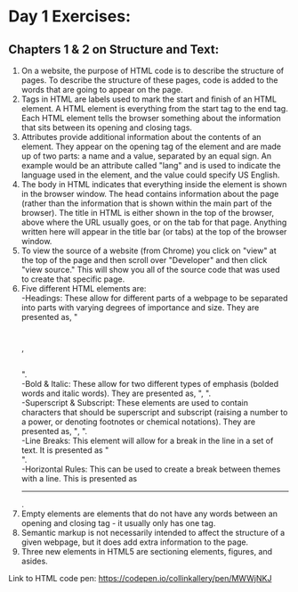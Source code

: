# Day 1 Exercises:

## Chapters 1 & 2 on Structure and Text:

1. On a website, the purpose of HTML code is to describe the structure of pages. To describe the structure of these pages, code is added to the words that are going to appear on the page.
2. Tags in HTML are labels used to mark the start and finish of an HTML element. A HTML element is everything from the start tag to the end tag. Each HTML element tells the browser something about the information that sits between its opening and closing tags.
3. Attributes provide additional information about the contents of an element. They appear on the opening tag of the element and are made up of two parts: a name and a value, separated by an equal sign. An example would be an attribute called "lang" and is used to indicate the language used in the element, and the value could specify US English.
4. The body in HTML indicates that everything inside the element is shown in the browser window. The head contains information about the page (rather than the information that is shown within the main part of the browser). The title in HTML is either shown in the top of the browser, above where the URL usually goes, or on the tab for that page. Anything written here will appear in the title bar (or tabs) at the top of the browser window.
5. To view the source of a website (from Chrome) you click on "view" at the top of the page and then scroll over "Developer" and then click "view source." This will show you all of the source code that was used to create that specific page.
6. Five different HTML elements are:  
  -Headings: These allow for different parts of a webpage to be separated into parts with varying degrees of importance and size. They are presented as, "<h1></h1>, <h2></h2>".  
  -Bold & Italic: These allow for two different types of emphasis (bolded words and italic words). They are presented as, "<b></b>, <i></i>".  
  -Superscript & Subscript: These elements are used to contain characters that should be superscript and subscript (raising a number to a power, or denoting footnotes or chemical notations). They are presented as, "<sup></sup>, <sub></sub>".  
  -Line Breaks: This element will allow for a break in the line in a set of text. It is presented as "<br />".  
  -Horizontal Rules: This can be used to create a break between themes with a line. This is presented as <hr />.
7. Empty elements are elements that do not have any words between an opening and closing tag - it usually only has one tag.
8. Semantic markup is not necessarily intended to affect the structure of a given webpage, but it does add extra information to the page.
9. Three new elements in HTML5 are sectioning elements, figures, and asides.

Link to HTML code pen: https://codepen.io/collinkallery/pen/MWWjNKJ
